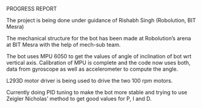 PROGRESS REPORT

The project is being done under guidance of Rishabh Singh (Robolution, BIT Mesra)


The mechanical structure for the bot has been made at Robolution’s arena at BIT Mesra with the help of mech-sub team. 

The bot uses MPU 6050 to get the values of angle of inclination of bot wrt vertical axis. Calibration of MPU is complete and the code now uses both, data from gyroscope as well as accelerometer to compute the angle. 

L293D motor driver is being used to drive the two 100 rpm motors.

Currently doing PID tuning to make the bot more stable and trying to use Zeigler Nicholas’ method to get good values for P, I and D. 
